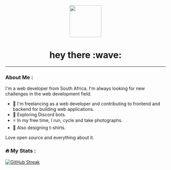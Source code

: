 <div id="header" align="center">
  <img src="https://media.giphy.com/media/M9gbBd9nbDrOTu1Mqx/giphy.gif" width="100"/>
  <div id="badges">
    <!---
    <a href="your-linkedin-URL">
      <img src="https://img.shields.io/badge/LinkedIn-blue?style=for-the-badge&logo=linkedin&logoColor=white" alt="LinkedIn Badge"/>
    </a>
    -->
  </div>
  <h1>
    hey there :wave:
  </h1>
</div>

---

### About Me : 
I'm a web developer from South Africa. I'm always looking for new challenges in the web development field. 
- :telescope: I'm freelancing as a web developer and contributing to frontend and backend for building web applications.
- :seedling: Exploring Discord bots.
- :zap: In my free time, I run, cycle and take photographs.
- :tshirt: Also designing t-shirts.

Love open source and everything about it. 

### :fire: My Stats :
[![GitHub Streak](http://github-readme-streak-stats.herokuapp.com?user=andrew-m-higgs&theme=highContrast)]([https://git.io/streak-stats](http://github-readme-streak-stats.herokuapp.com?user=andrew-m-higgs&theme=highContrast)http://github-readme-streak-stats.herokuapp.com?user=andrew-m-higgs&theme=highContrast)
